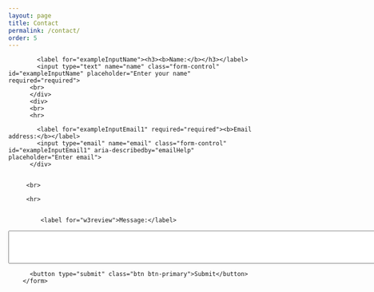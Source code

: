 ```yaml
---
layout: page
title: Contact
permalink: /contact/
order: 5
---
```


<form accept-charset="UTF-8" action="https://getform.io/f/1b5a187f-f319-43fc-bf81-3ed0ab45a241" method="POST" enctype="multipart/form-data" target="_blank">
          <div class="form-group">
			
            <label for="exampleInputName"><h3><b>Name:</b></h3></label>
            <input type="text" name="name" class="form-control" id="exampleInputName" placeholder="Enter your name" required="required">
          <br>
		  </div>
		  <div>
		  <br>
		  <hr>
		  
            <label for="exampleInputEmail1" required="required"><b>Email address:</b></label>
            <input type="email" name="email" class="form-control" id="exampleInputEmail1" aria-describedby="emailHelp" placeholder="Enter email">
          </div>
		  
          
         <br>
		 
		 <hr>
		 
		  
			 <label for="w3review">Message:</label>

<textarea id="w3review" name="w3review" rows="4" cols="100" style="resize: none;">


</textarea>

          <button type="submit" class="btn btn-primary">Submit</button>
        </form>